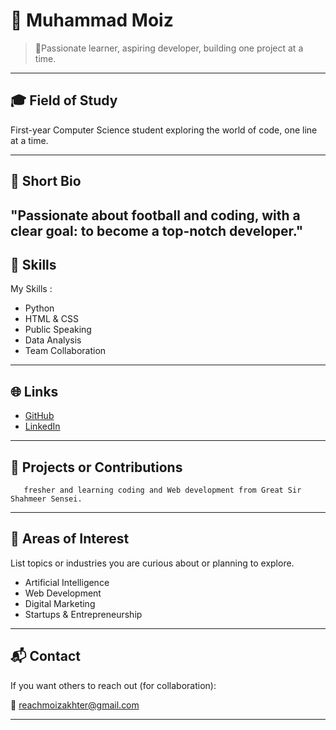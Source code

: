 # 👤 Muhammad Moiz

> 📌Passionate learner, aspiring developer, building one project at a time.

---

## 🎓 Field of Study
First-year Computer Science student exploring the world of code, one line at a time.

---

## 🧾 Short Bio

"Passionate about football and coding, with a clear goal: to become a top-notch developer."
---

## 💼 Skills

My Skills :

- Python
- HTML & CSS
- Public Speaking
- Data Analysis
- Team Collaboration

---

## 🌐 Links

- [GitHub](https://github.com/MuhammadMoiz-stack)
- [LinkedIn](https://www.linkedin.com/in/muhammad-moiz-6744682b8/)

---

## 🚀 Projects or Contributions
       
       fresher and learning coding and Web development from Great Sir Shahmeer Sensei.

   ---

## 🎯 Areas of Interest

List topics or industries you are curious about or planning to explore.

- Artificial Intelligence
- Web Development
- Digital Marketing
- Startups & Entrepreneurship

---

## 📬 Contact

If you want others to reach out (for collaboration):

📧 reachmoizakhter@gmail.com

---